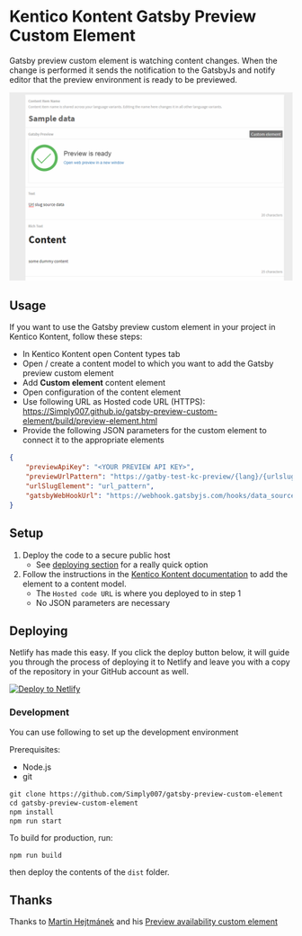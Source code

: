 # Kentico Kontent Gatsby Preview Custom Element

Gatsby preview custom element is watching content changes.
When the change is performed it sends the notification to the GatsbyJs and notify editor that the preview environment is ready to be previewed.

![Gatsby preview custom element](gatsby-preview-custom-element.gif)

## Usage

If you want to use the Gatsby preview custom element in your project in Kentico Kontent, follow these steps:

* In Kentico Kontent open Content types tab
* Open / create a content model to which you want to add the Gatsby preview custom element
* Add **Custom element** content element
* Open configuration of the content element
* Use following URL as Hosted code URL (HTTPS): https://Simply007.github.io/gatsby-preview-custom-element/build/preview-element.html
* Provide the following JSON parameters for the custom element to connect it to the appropriate elements

```json
{
    "previewApiKey": "<YOUR PREVIEW API KEY>",
    "previewUrlPattern": "https://gatby-test-kc-preview/{lang}/{urlslug}",
    "urlSlugElement": "url_pattern",
    "gatsbyWebHookUrl": "https://webhook.gatsbyjs.com/hooks/data_source/<GUID>"
}
```

## Setup

1. Deploy the code to a secure public host
    * See [deploying section](#Deploying) for a really quick option
1. Follow the instructions in the [Kentico Kontent documentation](https://docs.kontent.ai/tutorials/develop-apps/integrate/integrating-your-own-content-editing-features#a-3--displaying-a-custom-element-in-kentico-kontent) to add the element to a content model.
    * The `Hosted code URL` is where you deployed to in step 1
    * No JSON parameters are necessary

## Deploying

Netlify has made this easy. If you click the deploy button below, it will guide you through the process of deploying it to Netlify and leave you with a copy of the repository in your GitHub account as well.

[![Deploy to Netlify](https://www.netlify.com/img/deploy/button.svg)](https://app.netlify.com/start/deploy?repository=https://github.com/Simply007/gatsby-preview-custom-element)

### Development

You can use following to set up the development environment

Prerequisites:

* Node.js
* git

```console
git clone https://github.com/Simply007/gatsby-preview-custom-element
cd gatsby-preview-custom-element
npm install
npm run start
```

To build for production, run:

```console
npm run build
```

then deploy the contents of the `dist` folder.

## Thanks

Thanks to [Martin Hejtmánek](https://github.com/kenticomartinh) and his [Preview availability custom element](https://github.com/kenticomartinh/custom-element-samples/tree/master/PreviewAvailability)
